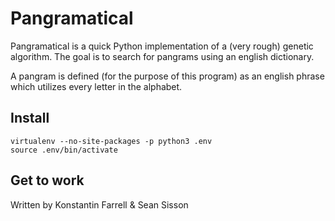 # Pangramatical

Pangramatical is a quick Python implementation of a (very rough) genetic algorithm. 
The goal is to search for pangrams using an english dictionary. 

A pangram is defined (for the purpose of this program) as an english phrase which utilizes every letter in the alphabet.


## Install

    virtualenv --no-site-packages -p python3 .env
    source .env/bin/activate

## Get to work



Written by Konstantin Farrell & Sean Sisson
